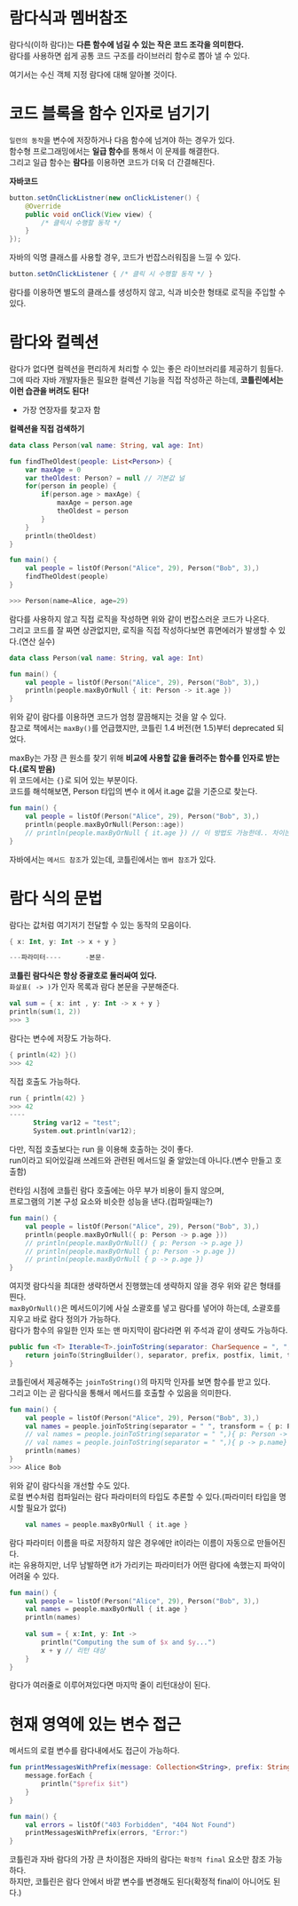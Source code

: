 람다식과 멤버참조
==================
람다식(이하 람다)는 **다른 함수에 넘길 수 있는 작은 코드 조각을 의미한다.**        
람다를 사용하면 쉽게 공통 코드 구조를 라이브러리 함수로 뽑아 낼 수 있다.     
     
여기서는 수신 객체 지정 람다에 대해 알아볼 것이다.   
  
# 코드 블록을 함수 인자로 넘기기   
`일련의 동작`을 변수에 저장하거나 다음 함수에 넘겨야 하는 경우가 있다.        
함수형 프로그래밍에서는 **일급 함수**를 통해서 이 문제를 해결한다.       
그리고 일급 함수는 **람다**를 이용하면 코드가 더욱 더 간결해진다.      

**자바코드**
```java
button.setOnClickListner(new onClickListener() {
    @Override
    public void onClick(View view) {
        /* 클릭시 수행할 동작 */
    }
});
```
자바의 익명 클래스를 사용할 경우, 코드가 번잡스러워짐을 느낄 수 있다.     

```java
button.setOnClickListener { /* 클릭 시 수행할 동작 */ }
```
람다를 이용하면 별도의 클래스를 생성하지 않고, 식과 비슷한 형태로 로직을 주입할 수 있다.   

# 람다와 컬렉션 

람다가 없다면 컬렉션을 편리하게 처리할 수 있는 좋은 라이브러리를 제공하기 힘들다.     
그에 따라 자바 개발자들은 필요한 컬렉션 기능을 직접 작성하곤 하는데, **코틀린에서는 이런 습관을 버려도 된다!**     

* 가장 연장자를 찾고자 함

**컬렉션을 직접 검색하기**
```kt
data class Person(val name: String, val age: Int)

fun findTheOldest(people: List<Person>) {
    var maxAge = 0
    var theOldest: Person? = null // 기본값 널
    for(person in people) {
        if(person.age > maxAge) {
            maxAge = person.age
            theOldest = person
        }
    }
    println(theOldest)
}

fun main() {
    val people = listOf(Person("Alice", 29), Person("Bob", 3),)
    findTheOldest(people)
}

>>> Person(name=Alice, age=29)
```
람다를 사용하지 않고 직접 로직을 작성하면 위와 같이 번잡스러운 코드가 나온다.     
그리고 코드를 잘 짜면 상관없지만, 로직을 직접 작성하다보면 휴면에러가 발생할 수 있다.(연산 실수)       

```kt
data class Person(val name: String, val age: Int)

fun main() {
    val people = listOf(Person("Alice", 29), Person("Bob", 3),)
    println(people.maxByOrNull { it: Person -> it.age })
}
```
위와 같이 람다를 이용하면 코드가 엄청 깔끔해지는 것을 알 수 있다.       
참고로 책에서는 `maxBy()`를 언급했지만, 코틀린 1.4 버전(현 1.5)부터 deprecated 되었다.     
   
maxBy는 가장 큰 원소를 찾기 위해 **비교에 사용할 값을 돌려주는 함수를 인자로 받는다.(로직 받음)**      
위 코드에서는 `{}`로 되어 있는 부분이다.       
코드를 해석해보면, Person 타입의 변수 it 에서 it.age 값을 기준으로 찾는다.      

```kt
fun main() {
    val people = listOf(Person("Alice", 29), Person("Bob", 3),)
    println(people.maxByOrNull(Person::age))
    // println(people.maxByOrNull { it.age }) // 이 방법도 가능한데.. 차이는?   
}  
```  
자바에서는 `메서드 참조`가 있는데, 코틀린에서는 `멤버 참조`가 있다.     

# 람다 식의 문법 
  
람다는 값처럼 여기저기 전달할 수 있는 동작의 모음이다.       

```kt
{ x: Int, y: Int -> x + y }

---파라미터----      -본문-
```
**코틀린 람다식은 항상 중괄호로 둘러싸여 있다.**     
`화살표( -> )`가 인자 목록과 람다 본문을 구분해준다.         
  
```kt
val sum = { x: int , y: Int -> x + y }
println(sum(1, 2))
>>> 3 
```
람다는 변수에 저장도 가능하다.    
   
```kt
{ println(42) }() 
>>> 42
``` 
직접 호출도 가능하다.       
  
```kt
run { println(42) }
>>> 42
----
      String var12 = "test";
      System.out.println(var12);
```
다만, 직접 호출보다는 run 을 이용해 호출하는 것이 좋다.         
run이라고 되어있길래 쓰레드와 관련된 메서드일 줄 알았는데 아니다.(변수 만들고 호출함)    
   
런타임 시점에 코틀린 람다 호출에는 아무 부가 비용이 들지 않으며,       
프로그램의 기본 구성 요소와 비슷한 성능을 낸다.(컴파일때는?)       

```kt
fun main() {
    val people = listOf(Person("Alice", 29), Person("Bob", 3),)
    println(people.maxByOrNull({ p: Person -> p.age }))
    // println(people.maxByOrNull() { p: Person -> p.age })
    // println(people.maxByOrNull { p: Person -> p.age })
    // println(people.maxByOrNull { p -> p.age })
}
```
여지껏 람다식을 최대한 생략하면서 진행했는데 생략하지 않을 경우 위와 같은 형태를 띈다.    
`maxByOrNull()`은 메서드이기에 사실 소괄호를 넣고 람다를 넣어야 하는데, 소괄호를 지우고 바로 람다 정의가 가능하다.      
람다가 함수의 유일한 인자 또는 맨 마지막이 람다라면 위 주석과 같이 생략도 가능하다.      

```kt
public fun <T> Iterable<T>.joinToString(separator: CharSequence = ", ", prefix: CharSequence = "", postfix: CharSequence = "", limit: Int = -1, truncated: CharSequence = "...", transform: ((T) -> CharSequence)? = null): String {
    return joinTo(StringBuilder(), separator, prefix, postfix, limit, truncated, transform).toString()
}
```
코틀린에서 제공해주는 `joinToString()`의 마지막 인자를 보면 함수를 받고 있다.      
그리고 이는 곧 람다식을 통해서 메서드를 호출할 수 있음을 의미한다.       

```kt
fun main() {
    val people = listOf(Person("Alice", 29), Person("Bob", 3),)
    val names = people.joinToString(separator = " ", transform = { p: Person -> p.name})
    // val names = people.joinToString(separator = " ",){ p: Person -> p.name}
    // val names = people.joinToString(separator = " ",){ p -> p.name}
    println(names)
}    
>>> Alice Bob
```
위와 같이 람다식을 개선할 수도 있다.      
로컬 변수처럼 컴파일러는 람다 파라미터의 타입도 추론할 수 있다.(파라미터 타입을 명시할 필요가 없다)    

```kt
    val names = people.maxByOrNull { it.age }
```
람다 파라미터 이름을 따로 저장하지 않은 경우에만 it이라는 이름이 자동으로 만들어진다.          
it는 유용하지만, 너무 남발하면 it가 가리키는 파라미터가 어떤 람다에 속했는지 파악이 어려울 수 있다.       

```kt
fun main() {
    val people = listOf(Person("Alice", 29), Person("Bob", 3),)
    val names = people.maxByOrNull { it.age }
    println(names)
    
    val sum = { x:Int, y: Int ->
        println("Computing the sum of $x and $y...")
        x + y // 리턴 대상 
    }
}
```
람다가 여러줄로 이루어져있다면 마지막 줄이 리턴대상이 된다.    

# 현재 영역에 있는 변수 접근 
메서드의 로컬 변수를 람다내에서도 접근이 가능하다.     

```kt
fun printMessagesWithPrefix(message: Collection<String>, prefix: String) {
    message.forEach {
        println("$prefix $it")
    }
}

fun main() {
    val errors = listOf("403 Forbidden", "404 Not Found")
    printMessagesWithPrefix(errors, "Error:")
}
```
코틀린과 자바 람다의 가장 큰 차이점은 자바의 람다는 `확정적 final` 요소만 참조 가능하다.       
하지만, 코틀린은 람다 안에서 바깥 변수를 변경해도 된다(확정적 final이 아니어도 된다.)         















 




























